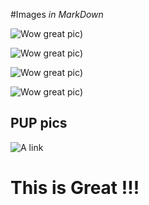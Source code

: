 
#Images _in_ *MarkDown*

![Wow great pic](http://unsplash.it/500/500?image=1012))

![Wow great pic](http://unsplash.it/500/500?image=200))

![Wow great pic](http://unsplash.it/400/330?image=999))

![Wow great pic](http://unsplash.it/500/500?image=100))

## PUP pics

![A link][pup]

[pup]: http://unsplash.it/200/200?image=500

# This is Great !!!